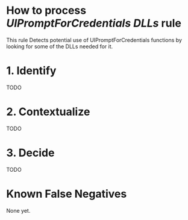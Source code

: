 # How to process *UIPromptForCredentials DLLs* rule
This rule Detects potential use of UIPromptForCredentials functions by looking for some of the DLLs needed for it.

# 1. Identify
TODO

# 2. Contextualize
TODO

# 3. Decide
TODO

# Known False Negatives
None yet.
